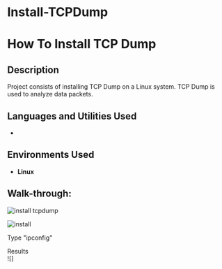 # Install-TCPDump
<h1>How To Install TCP Dump</h1>

<h2>Description</h2>
Project consists of installing TCP Dump on a Linux system. TCP Dump is used to analyze data packets.<br />


<h2>Languages and Utilities Used</h2>

- <b></b> 

<h2>Environments Used </h2>

- <b>Linux</b> 

<h2>Walk-through:</h2>

<p align="center">

![install tcpdump](https://github.com/jasondasho/Install-TCPDump/assets/94137942/cfc7f242-06f9-4edd-9334-0f59caf0806c)

![install](https://github.com/jasondasho/Install-TCPDump/assets/94137942/6e1e7ccf-e8b0-4fd2-b572-a46607cf5337)

Type "ipconfig"  <br/>

Results<br/>
![]
</p>

